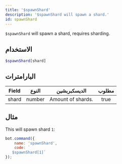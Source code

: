 ```yaml
---
title: '$spawnShard'
description: '$spawnShard will spawn a shard.'
id: spawnShard
---
```


`$spawnShard` will spawn a shard, requires sharding.

## الاستخدام

```php
$spawnShard[shard]
```

## البارامترات

| Field | النوع  | الديسكبربشين      | مطلوب |
| ----- | ------ | ----------------- |:-----:|
| shard | number | Amount of shards. | true  |

## مثال

This will spawn shard `1`:

```javascript
bot.command({
    name: 'spawnShard',
    code: `
   $spawnShard[1]`
});
```